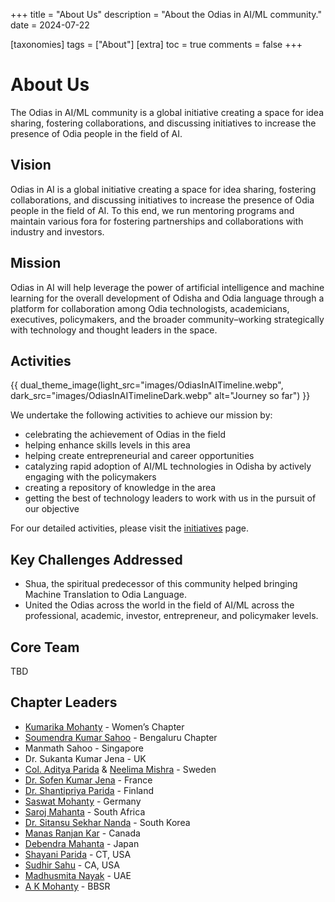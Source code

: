 +++
title = "About Us"
description = "About the Odias in AI/ML community."
date = 2024-07-22

[taxonomies]
tags = ["About"]
[extra]
toc = true
comments = false
+++

# About Us

The Odias in AI/ML community is a global initiative creating a space for idea sharing, fostering collaborations, and discussing initiatives to increase the presence of Odia people in the field of AI.

## Vision
Odias in AI is a global initiative creating a space for idea sharing, fostering collaborations, and discussing initiatives to increase the presence of Odia people in the field of AI. To this end, we run mentoring programs and maintain various fora for fostering partnerships and collaborations with industry and investors.

## Mission
Odias in AI will help leverage the power of artificial intelligence and machine learning for the overall development of Odisha and Odia language through a platform for collaboration among Odia technologists, academicians, executives, policymakers, and the broader community–working strategically with technology and thought leaders in the space.

## Activities

{{ dual_theme_image(light_src="images/OdiasInAITimeline.webp", dark_src="images/OdiasInAITimelineDark.webp" alt="Journey so far") }}


We undertake the following activities to achieve our mission by:
* celebrating the achievement of Odias in the field
* helping enhance skills levels in this area
* helping create entrepreneurial and career opportunities
* catalyzing rapid adoption of AI/ML technologies in Odisha by actively engaging with the policymakers
* creating a repository of knowledge in the area
* getting the best of technology leaders to work with us in the pursuit of our objective

For our detailed activities, please visit the [initiatives](@/initiatives/_index.md) page.

## Key Challenges Addressed
* Shua, the spiritual predecessor of this community helped bringing Machine Translation to Odia Language.
* United the Odias across the world in the field of AI/ML across the professional, academic, investor, entrepreneur, and policymaker levels.


## Core Team

TBD

## Chapter Leaders

* [Kumarika Mohanty](https://www.linkedin.com/in/kumarika-mohanty-09582815) - Women’s Chapter
* [Soumendra Kumar Sahoo](https://www.linkedin.com/in/soumendrak/) - Bengaluru Chapter
* Manmath Sahoo - Singapore
* Dr. Sukanta Kumar Jena - UK
* [Col. Aditya Parida](https://www.linkedin.com/in/ap1950/) & [Neelima Mishra](https://www.linkedin.com/in/neelimamisra/) - Sweden
* [Dr. Sofen Kumar Jena](https://www.linkedin.com/in/sofen/) - France
* [Dr. Shantipriya Parida](https://www.linkedin.com/in/shantipriya-parida-9781a9127/) - Finland
* [Saswat Mohanty](https://www.linkedin.com/in/ersaswatmohanty/) - Germany
* [Saroj Mahanta](https://www.linkedin.com/in/saroj-mahanta-83a37813/) - South Africa
* [Dr. Sitansu Sekhar Nanda](https://www.linkedin.com/in/dr-sitansu-sekhar-nanda-73b62212/) - South Korea
* [Manas Ranjan Kar](https://www.linkedin.com/in/manas-kar/) - Canada
* [Debendra Mahanta](https://www.linkedin.com/in/debendra-mohanta-7445423/) - Japan
* [Shayani Parida](https://www.linkedin.com/in/shayani-parida/) - CT, USA
* [Sudhir Sahu](https://www.linkedin.com/in/susahu/) - CA, USA
* [Madhusmita Nayak](https://www.linkedin.com/in/madhusmita-nayak-75a0a215/) - UAE
* [A K Mohanty](https://www.linkedin.com/in/akmohantytatwa/) - BBSR
